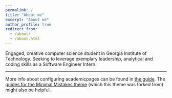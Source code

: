 ```yaml
---
permalink: /
title: "About me"
excerpt: "About me"
author_profile: true
redirect_from: 
  - /about/
  - /about.html
---
```


Engaged, creative computer science student in Georgia Institute of Technology. Seeking to leverage exemplary leadership, analytical and coding skills as a Software Engineer Intern.

<!--- Thanks for the template [academicpages template](https://github.com/academicpages/academicpages.github.io) and this is Mr. Qingjian Li's home on the web! --->

------
More info about configuring academicpages can be found in [the guide](https://academicpages.github.io/markdown/). The [guides for the Minimal Mistakes theme](https://mmistakes.github.io/minimal-mistakes/docs/configuration/) (which this theme was forked from) might also be helpful.
